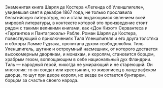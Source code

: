 <!--2017-01-04 13:37:46-->
Знаменитая книга Шарля де Костера «Легенда об Уленшпигеле», увидевшая свет в декабре 1867 года, не только прославила бельгийскую литературу, но и стала выдающимся явлением всей мировой литературы, в контексте которой это произведение стоит рядом с такими великими книгами, как «Дон Кихот» Сервантеса и «Гаргантюа и Пантагрюэль» Рабле. Роман Шарля де Костера, повествующий о приключениях Тиля Уленшпигеля и его друга толстяка и обжоры Ламме Гудзака, пропитана духом свободолюбия. Тиль Уленшпигель, шутник и остроумный насмешник, от которого достается высокомерным дворянам, и монахам, и королям, становится борцом, храбрым гезом, воплощающим в себе национальный дух Фландрии. Тиль — народный герой, никогда не умирающий и не стареющий. Он многолик: то он солдат или крестьянин, то живописец в ландграфском дворце, то шут при дворе короля, но везде он остается бунтарем, борцом за счастье своего народа.